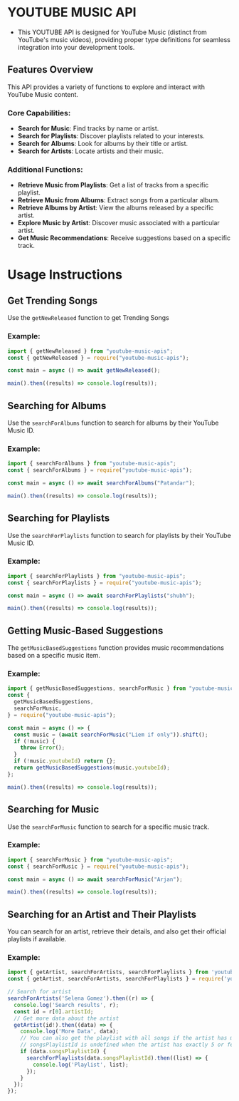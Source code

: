 # YOUTUBE MUSIC API

- This YOUTUBE API is designed for YouTube Music (distinct from YouTube's music videos), providing proper type definitions for seamless integration into your development tools.

## Features Overview

This API provides a variety of functions to explore and interact with YouTube Music content.

### Core Capabilities:

- **Search for Music**: Find tracks by name or artist.
- **Search for Playlists**: Discover playlists related to your interests.
- **Search for Albums**: Look for albums by their title or artist.
- **Search for Artists**: Locate artists and their music.

### Additional Functions:

- **Retrieve Music from Playlists**: Get a list of tracks from a specific playlist.
- **Retrieve Music from Albums**: Extract songs from a particular album.
- **Retrieve Albums by Artist**: View the albums released by a specific artist.
- **Explore Music by Artist**: Discover music associated with a particular artist.
- **Get Music Recommendations**: Receive suggestions based on a specific track.

# Usage Instructions

## Get Trending Songs

Use the `getNewReleased` function to get Trending Songs

### Example:

```js
import { getNewReleased } from "youtube-music-apis";
const { getNewReleased } = require("youtube-music-apis");

const main = async () => await getNewReleased();

main().then((results) => console.log(results));
```

## Searching for Albums

Use the `searchForAlbums` function to search for albums by their YouTube Music ID.

### Example:

```js
import { searchForAlbums } from "youtube-music-apis";
const { searchForAlbums } = require("youtube-music-apis");

const main = async () => await searchForAlbums("Patandar");

main().then((results) => console.log(results));
```

## Searching for Playlists

Use the `searchForPlaylists` function to search for playlists by their YouTube Music ID.

### Example:

```js
import { searchForPlaylists } from "youtube-music-apis";
const { searchForPlaylists } = require("youtube-music-apis");

const main = async () => await searchForPlaylists("shubh");

main().then((results) => console.log(results));
```

## Getting Music-Based Suggestions

The `getMusicBasedSuggestions` function provides music recommendations based on a specific music item.

### Example:

```js
import { getMusicBasedSuggestions, searchForMusic } from "youtube-music-apis";
const {
  getMusicBasedSuggestions,
  searchForMusic,
} = require("youtube-music-apis");

const main = async () => {
  const music = (await searchForMusic("Liem if only")).shift();
  if (!music) {
    throw Error();
  }
  if (!music.youtubeId) return {};
  return getMusicBasedSuggestions(music.youtubeId);
};

main().then((results) => console.log(results));
```

## Searching for Music

Use the `searchForMusic` function to search for a specific music track.

### Example:

```js
import { searchForMusic } from "youtube-music-apis";
const { searchForMusic } = require("youtube-music-apis");

const main = async () => await searchForMusic("Arjan");

main().then((results) => console.log(results));
```

## Searching for an Artist and Their Playlists

You can search for an artist, retrieve their details, and also get their official playlists if available.

### Example:

```js
import { getArtist, searchForArtists, searchForPlaylists } from 'youtube-music-apis';
const { getArtist, searchForArtists, searchForPlaylists } = require('youtube-music-apis');

// Search for artist
searchForArtists('Selena Gomez').then((r) => {
  console.log('Search results', r);
  const id = r[0].artistId;
  // Get more data about the artist
  getArtist(id!).then((data) => {
    console.log('More Data', data);
    // You can also get the playlist with all songs if the artist has more than 5 songs
    // songsPlaylistId is undefined when the artist has exactly 5 or fewer songs
    if (data.songsPlaylistId) {
      searchForPlaylists(data.songsPlaylistId).then((list) => {
        console.log('Playlist', list);
      });
    }
  });
});

```
